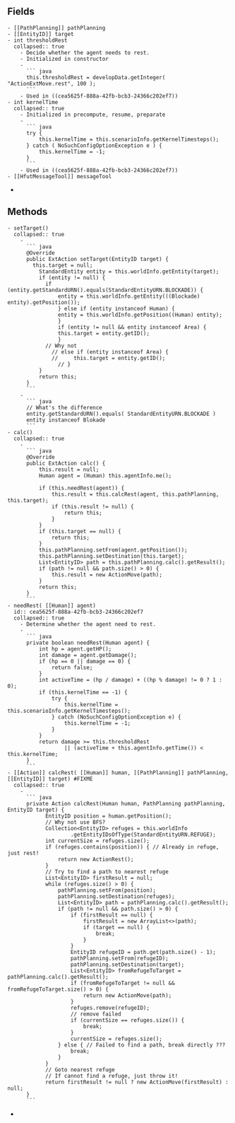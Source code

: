 ## Fields
	- [[PathPlanning]] pathPlanning
	- [[EntityID]] target
	- int thresholdRest
	  collapsed:: true
		- Decide whether the agent needs to rest.
		- Initialized in constructor
		-
		  ``` java
		  this.thresholdRest = developData.getInteger( "ActionExtMove.rest", 100 );
		  ```
		- Used in ((cea5625f-888a-42fb-bcb3-24366c202ef7))
	- int kernelTime
	  collapsed:: true
		- Initialized in precompute, resume, preparate
		-
		  ``` java
		  try {
		      this.kernelTime = this.scenarioInfo.getKernelTimesteps();
		  } catch ( NoSuchConfigOptionException e ) {
		      this.kernelTime = -1;
		  }
		  ```
		- Used in ((cea5625f-888a-42fb-bcb3-24366c202ef7))
	- [[HfutMessageTool]] messageTool
-
## Methods
	- setTarget()
	  collapsed:: true
		-
		  ``` java
		  @Override
		  public ExtAction setTarget(EntityID target) {
		  	this.target = null;
		      StandardEntity entity = this.worldInfo.getEntity(target);
		      if (entity != null) {
		  		if (entity.getStandardURN().equals(StandardEntityURN.BLOCKADE)) {
		          	entity = this.worldInfo.getEntity(((Blockade) entity).getPosition());
		        	} else if (entity instanceof Human) {
		          	entity = this.worldInfo.getPosition((Human) entity);
		        	}
		        	if (entity != null && entity instanceof Area) {
		          	this.target = entity.getID();
		        	}
		  		// Why not
		          // else if (entity instanceof Area) {
		          //     this.target = entity.getID();
		        	// }
		      }
		      return this;
		  }
		  ```
		-
		  ``` java
		  // What's the difference
		  entity.getStandardURN().equals( StandardEntityURN.BLOCKADE )
		  entity instanceof Blokade
		  ```
	- calc()
	  collapsed:: true
		-
		  ``` java
		  @Override
		  public ExtAction calc() {
		      this.result = null;
		      Human agent = (Human) this.agentInfo.me();
		  			  
		      if (this.needRest(agent)) {
		          this.result = this.calcRest(agent, this.pathPlanning, this.target);
		          if (this.result != null) {
		              return this;
		          }
		      }
		      if (this.target == null) {
		          return this;
		      }
		      this.pathPlanning.setFrom(agent.getPosition());
		      this.pathPlanning.setDestination(this.target);
		      List<EntityID> path = this.pathPlanning.calc().getResult();
		      if (path != null && path.size() > 0) {
		          this.result = new ActionMove(path);
		      }
		      return this;
		  }
		  ```
	- needRest( [[Human]] agent)
	  id:: cea5625f-888a-42fb-bcb3-24366c202ef7
	  collapsed:: true
		- Determine whether the agent need to rest.
		-
		  ``` java
		  private boolean needRest(Human agent) {
		      int hp = agent.getHP();
		      int damage = agent.getDamage();
		      if (hp == 0 || damage == 0) {
		          return false;
		      }
		      int activeTime = (hp / damage) + ((hp % damage) != 0 ? 1 : 0);
		      if (this.kernelTime == -1) {
		          try {
		              this.kernelTime = this.scenarioInfo.getKernelTimesteps();
		          } catch (NoSuchConfigOptionException e) {
		              this.kernelTime = -1;
		          }
		      }
		      return damage >= this.thresholdRest
		              || (activeTime + this.agentInfo.getTime()) < this.kernelTime;
		  }
		  ```
	- [[Action]] calcRest( [[Human]] human, [[PathPlanning]] pathPlanning, [[EntityID]] target) #FIXME
	  collapsed:: true
		-
		  ``` java
		  private Action calcRest(Human human, PathPlanning pathPlanning, EntityID target) {
		        EntityID position = human.getPosition();
		        // Why not use BFS?
		        Collection<EntityID> refuges = this.worldInfo
		                .getEntityIDsOfType(StandardEntityURN.REFUGE);
		        int currentSize = refuges.size();
		        if (refuges.contains(position)) { // Already in refuge, just rest!
		            return new ActionRest();
		        }
		        // Try to find a path to nearest refuge
		        List<EntityID> firstResult = null;
		        while (refuges.size() > 0) {
		            pathPlanning.setFrom(position);
		            pathPlanning.setDestination(refuges);
		            List<EntityID> path = pathPlanning.calc().getResult();
		            if (path != null && path.size() > 0) {
		                if (firstResult == null) {
		                    firstResult = new ArrayList<>(path);
		                    if (target == null) {
		                        break;
		                    }
		                }
		                EntityID refugeID = path.get(path.size() - 1);
		                pathPlanning.setFrom(refugeID);
		                pathPlanning.setDestination(target);
		                List<EntityID> fromRefugeToTarget = pathPlanning.calc().getResult();
		                if (fromRefugeToTarget != null && fromRefugeToTarget.size() > 0) {
		                    return new ActionMove(path);
		                }
		                refuges.remove(refugeID);
		                // remove failed
		                if (currentSize == refuges.size()) {
		                    break;
		                }
		                currentSize = refuges.size();
		            } else { // Failed to find a path, break directly ???
		                break;
		            }
		        }
		        // Goto nearest refuge
		        // If cannot find a refuge, just throw it!
		        return firstResult != null ? new ActionMove(firstResult) : null;
		  }
		  ```
-